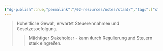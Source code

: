 ```yaml
---
{"dg-publish":true,"permalink":"/02-resources/notes/staat/","tags":["stakeholder/regulierung","wirtschaft/bwl"],"noteIcon":"","updated":"2025-09-27T01:32:44.000+02:00"}
---
```


>Hoheitliche Gewalt, erwartet Steuereinnahmen und Gesetzesbefolgung.
>>Mächtiger Stakeholder - kann durch Regulierung und Steuern stark eingreifen.